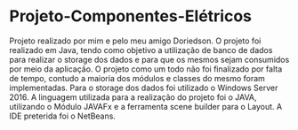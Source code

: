 # Projeto-Componentes-Elétricos
Projeto realizado por mim e pelo meu amigo Doriedson.
O projeto foi realizado em Java, tendo como objetivo a utilização de banco de dados para realizar o storage dos dados e para que os mesmos sejam consumidos por meio da aplicação.
O projeto como um todo não foi finalizado por falta de tempo, contudo a maioria dos módulos e classes do mesmo foram implementadas.
Para o storage dos dados foi utilizado o Windows Server 2016.
A linguagem utilizada para a realização do projeto foi o JAVA, utilizando o Módulo JAVAFx e a ferramenta scene builder para o Layout.
A IDE preterida foi o NetBeans.
